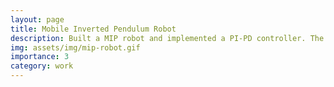```yaml
---
layout: page
title: Mobile Inverted Pendulum Robot
description: Built a MIP robot and implemented a PI-PD controller. The robot used stepper motors, and was controlled via an arduino. The robot also included a visual system, which allowed it to follow white lines, and detect faces.
img: assets/img/mip-robot.gif
importance: 3
category: work
---
```



